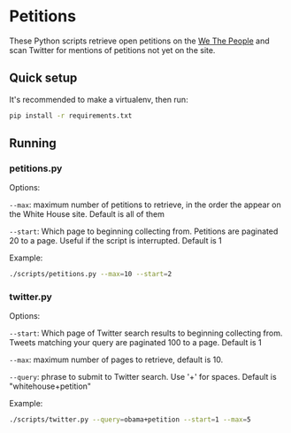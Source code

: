 # Petitions

These Python scripts retrieve open petitions on the [We The People](https://petitions.whitehouse.gov/petitions) and scan Twitter for mentions of petitions not yet on the site.

## Quick setup

It's recommended to make a virtualenv, then run:

```bash
pip install -r requirements.txt
```

## Running

### petitions.py
Options:

`--max`: maximum number of petitions to retrieve, in the order the appear on the White House site. Default is all of them

`--start`: Which page to beginning collecting from. Petitions are paginated 20 to a page. Useful if the script is interrupted. Default is 1

Example:

```bash
./scripts/petitions.py --max=10 --start=2
```

### twitter.py
Options:

`--start`: Which page of Twitter search results to beginning collecting from. Tweets matching your query are paginated 100 to a page. Default is 1

`--max`: maximum number of pages to retrieve, default is 10. 

`--query`: phrase to submit to Twitter search. Use '+' for spaces. Default is "whitehouse+petition"

Example:

```bash
./scripts/twitter.py --query=obama+petition --start=1 --max=5 
```
